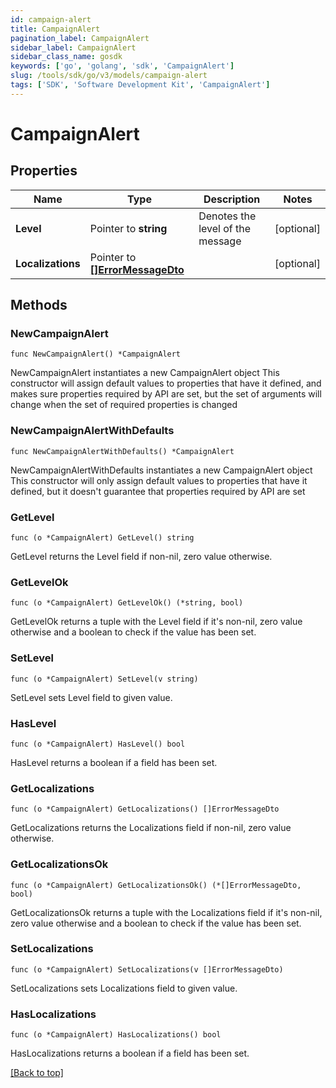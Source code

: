 ```yaml
---
id: campaign-alert
title: CampaignAlert
pagination_label: CampaignAlert
sidebar_label: CampaignAlert
sidebar_class_name: gosdk
keywords: ['go', 'golang', 'sdk', 'CampaignAlert'] 
slug: /tools/sdk/go/v3/models/campaign-alert
tags: ['SDK', 'Software Development Kit', 'CampaignAlert']
---
```


# CampaignAlert

## Properties

Name | Type | Description | Notes
------------ | ------------- | ------------- | -------------
**Level** | Pointer to **string** | Denotes the level of the message | [optional] 
**Localizations** | Pointer to [**[]ErrorMessageDto**](ErrorMessageDto) |  | [optional] 

## Methods

### NewCampaignAlert

`func NewCampaignAlert() *CampaignAlert`

NewCampaignAlert instantiates a new CampaignAlert object
This constructor will assign default values to properties that have it defined,
and makes sure properties required by API are set, but the set of arguments
will change when the set of required properties is changed

### NewCampaignAlertWithDefaults

`func NewCampaignAlertWithDefaults() *CampaignAlert`

NewCampaignAlertWithDefaults instantiates a new CampaignAlert object
This constructor will only assign default values to properties that have it defined,
but it doesn't guarantee that properties required by API are set

### GetLevel

`func (o *CampaignAlert) GetLevel() string`

GetLevel returns the Level field if non-nil, zero value otherwise.

### GetLevelOk

`func (o *CampaignAlert) GetLevelOk() (*string, bool)`

GetLevelOk returns a tuple with the Level field if it's non-nil, zero value otherwise
and a boolean to check if the value has been set.

### SetLevel

`func (o *CampaignAlert) SetLevel(v string)`

SetLevel sets Level field to given value.

### HasLevel

`func (o *CampaignAlert) HasLevel() bool`

HasLevel returns a boolean if a field has been set.

### GetLocalizations

`func (o *CampaignAlert) GetLocalizations() []ErrorMessageDto`

GetLocalizations returns the Localizations field if non-nil, zero value otherwise.

### GetLocalizationsOk

`func (o *CampaignAlert) GetLocalizationsOk() (*[]ErrorMessageDto, bool)`

GetLocalizationsOk returns a tuple with the Localizations field if it's non-nil, zero value otherwise
and a boolean to check if the value has been set.

### SetLocalizations

`func (o *CampaignAlert) SetLocalizations(v []ErrorMessageDto)`

SetLocalizations sets Localizations field to given value.

### HasLocalizations

`func (o *CampaignAlert) HasLocalizations() bool`

HasLocalizations returns a boolean if a field has been set.


[[Back to top]](#) 


